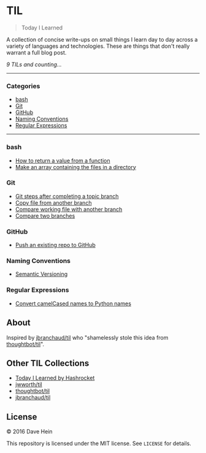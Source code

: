 # TIL

> Today I Learned

A collection of concise write-ups on small things I learn day to day across a
variety of languages and technologies. These are things that don't really
warrant a full blog post.

_9 TILs and counting..._

---

### Categories

* [bash](#bash)
* [Git](#git)
* [GitHub](#github)
* [Naming Conventions](#naming-conventions)
* [Regular Expressions](#regular-expressions)

---

### bash

* [How to return a value from a function](bash/how-to-return-a-value-from-a-function.md)
* [Make an array containing the files in a directory](bash/array-of-files-in-directory.md)

### Git

* [Git steps after completing a topic branch](git/completing-topic-branch.md)
* [Copy file from another branch](git/copy-file-from-another-branch.md)
* [Compare working file with another branch](git/compare-working-file-with-another-branch.md)
* [Compare two branches](git/compare-two-branches.md)

### GitHub

* [Push an existing repo to GitHub](github/push-existing-repo-to-github.md)

### Naming Conventions

* [Semantic Versioning](naming-conventions/semantic-versioning.md)

### Regular Expressions

* [Convert camelCased names to Python names](regex/convert-camel-cased-names-to-python-names.md)

## About

Inspired by [jbranchaud/til](https://github.com/jbranchaud/til) who "shamelessly stole this idea from [thoughtbot/til](https://github.com/thoughtbot/til)".

## Other TIL Collections

* [Today I Learned by Hashrocket](https://til.hashrocket.com)
* [jwworth/til](https://github.com/jwworth/til)
* [thoughtbot/til](https://github.com/thoughtbot/til)
* [jbranchaud/til](https://github.com/jbranchaud/til)

## License

&copy; 2016 Dave Hein

This repository is licensed under the MIT license. See `LICENSE` for
details.
